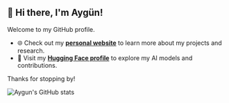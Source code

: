 ## 👋 Hi there, I'm Aygün!

Welcome to my GitHub profile.

- 🌐 Check out my **[personal website](https://aygunvarol.github.io/)** to learn more about my projects and research.
- 🤖 Visit my **[Hugging Face profile](https://huggingface.co/Aygun)** to explore my AI models and contributions.

Thanks for stopping by!

![Aygun's GitHub stats](https://github-readme-stats.vercel.app/api?username=AygunVarol&show_icons=true&theme=radical)



<!--
**AygunVarol/aygunvarol** is a ✨ _special_ ✨ repository because its `README.md` (this file) appears on your GitHub profile.

Here are some ideas to get you started:

- 🔭 I’m currently working on ...
- 🌱 I’m currently learning ...
- 👯 I’m looking to collaborate on ...
- 🤔 I’m looking for help with ...
- 💬 Ask me about ...
- 📫 How to reach me: ...
- 😄 Pronouns: ...
- ⚡ Fun fact: ...
-->
